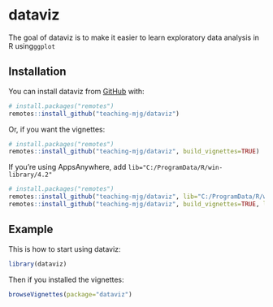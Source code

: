 
<!-- README.md is generated from README.Rmd. Please edit that file -->

# dataviz

The goal of dataviz is to make it easier to learn exploratory data
analysis in R using`ggplot`

## Installation

You can install dataviz from [GitHub](https://github.com/) with:

``` r
# install.packages("remotes")
remotes::install_github("teaching-mjg/dataviz")
```

Or, if you want the vignettes:

``` r
# install.packages("remotes")
remotes::install_github("teaching-mjg/dataviz", build_vignettes=TRUE)
```

If you’re using AppsAnywhere, add
`lib="C:/ProgramData/R/win-library/4.2"`

``` r
# install.packages("remotes")
remotes::install_github("teaching-mjg/dataviz", lib="C:/ProgramData/R/win-library/4.2")
remotes::install_github("teaching-mjg/dataviz", build_vignettes=TRUE, lib="C:/ProgramData/R/win-library/4.2")
```

<!-- ## Reference -->
<!-- A website with reference material for the package is at [https://teaching-mjg.github.io/dataviz/](https://teaching-mjg.github.io/dataviz/). See the drop-down called "Articles" that lists tutorials. -->

## Example

This is how to start using dataviz:

``` r
library(dataviz)
```

Then if you installed the vignettes:

``` r
browseVignettes(package="dataviz")
```
